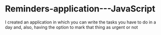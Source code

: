 # Reminders-application---JavaScript

I created an application in which you can write the tasks you have to do in a day and, also, having the option to mark that thing as urgent or not
